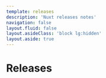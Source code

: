 ```yaml
---
template: releases
description: 'Nuxt releases notes'
navigation: false
layout.fluid: false
layout.asideClass: 'block lg:hidden'
layout.aside: true
---
```


# Releases
